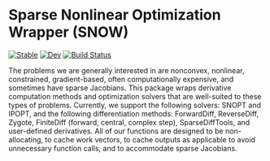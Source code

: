 # Sparse Nonlinear Optimization Wrapper (SNOW)

[![Stable](https://img.shields.io/badge/docs-stable-blue.svg)](https://byuflowlab.github.io/SNOW.jl/stable)
[![Dev](https://img.shields.io/badge/docs-dev-blue.svg)](https://byuflowlab.github.io/SNOW.jl/dev)
[![Build Status](https://github.com/byuflowlab/SNOW.jl/workflows/CI/badge.svg)](https://github.com/byuflowlab/SNOW.jl/actions)

The problems we are generally interested in are nonconvex, nonlinear, constrained, gradient-based, often computationally expensive, and sometimes have sparse Jacobians.  This package wraps derivative computation methods and optimization solvers that are well-suited to these types of problems.  Currently, we support the following solvers: SNOPT and IPOPT, and the following differentiation methods: ForwardDiff, ReverseDiff, Zygote, FiniteDiff (forward, central, complex step), SparseDiffTools, and user-defined derivatives.  All of our functions are designed to be non-allocating, to cache work vectors, to cache outputs as applicable to avoid unnecessary function calls, and to accommodate sparse Jacobians.

